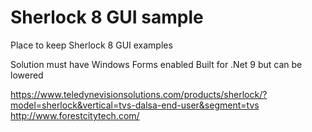 # Sherlock 8 GUI sample
Place to keep Sherlock 8 GUI examples

Solution must have Windows Forms enabled
Built for .Net 9 but can be lowered

https://www.teledynevisionsolutions.com/products/sherlock/?model=sherlock&vertical=tvs-dalsa-end-user&segment=tvs
http://www.forestcitytech.com/
